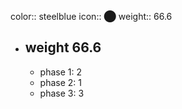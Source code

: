 color:: steelblue
icon:: ⬤
weight:: 66.6
- ## weight 66.6
  - phase 1: 2
  - phase 2: 1
  - phase 3: 3


